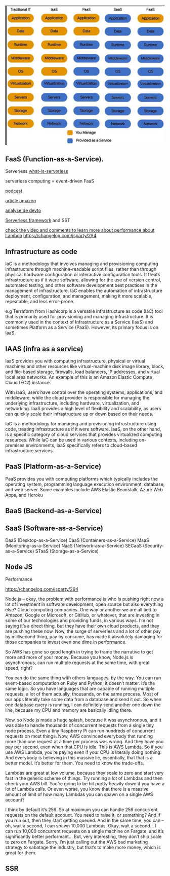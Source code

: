 ![Alt text](image-12.png)

## FaaS (Function-as-a-Service).  
Serverless
[what-is-serverless](https://www.redhat.com/fr/topics/cloud-native-apps/what-is-serverless)

serverless computing = event-driven FaaS

[podcast](https://www.redhat.com/en/command-line-heroes/season-2/at-your-serverless)

[article amazon](https://www.primevideotech.com/video-streaming/scaling-up-the-prime-video-audio-video-monitoring-service-and-reducing-costs-by-90)

[analyse de devto](https://dev.to/indika_wimalasuriya/amazon-prime-videos-90-cost-reduction-throuh-moving-to-monolithic-k4a)

[Serverless framework](https://www.serverless.com/) and SST 

[check the video and comments to learn more about performance about Lambda](https://www.youtube.com/watch?v=7l3H6iY8Obg)
https://changelog.com/jsparty/294

## Infrastructure as code

IaC is a methodology that involves managing and provisioning computing infrastructure through machine-readable script files, rather than through physical hardware configuration or interactive configuration tools.
It treats infrastructure as if it were software, allowing for the use of version control, automated testing, and other software development best practices in the management of infrastructure.
IaC enables the automation of infrastructure deployment, configuration, and management, making it more scalable, repeatable, and less error-prone.

e.g Terraform from Hashicorp is a versatile infrastructure as code (IaC) tool that is primarily used for provisioning and managing infrastructure. It is commonly used in the context of Infrastructure as a Service (IaaS) and sometimes Platform as a Service (PaaS). However, its primary focus is on IaaS.

## IAAS (infra as a service)
IaaS provides you with computing infrastructure, physical or virtual machines and other resources like virtual-machine disk image library, block, and file-based storage, firewalls, load balancers, IP addresses, and virtual local area networks. An example of this is an Amazon Elastic Compute Cloud (EC2) instance.

With IaaS, users have control over the operating systems, applications, and middleware, while the cloud provider is responsible for managing the underlying infrastructure, including hardware, virtualization, and networking.
IaaS provides a high level of flexibility and scalability, as users can quickly scale their infrastructure up or down based on their needs.

IaC is a methodology for managing and provisioning infrastructure using code, treating infrastructure as if it were software. IaaS, on the other hand, is a specific category of cloud services that provides virtualized computing resources. While IaC can be used in various contexts, including on-premises environments, IaaS specifically refers to cloud-based infrastructure services. 

## PaaS (Platform-as-a-Service)
PaaS provides you with computing platforms which typically includes the operating system, programming language execution environment, database, and web server. Some examples include AWS Elastic Beanstalk, Azure Web Apps, and Heroku


## BaaS (Backend-as-a-Service) 


## SaaS (Software-as-a-Service) 


DaaS (Desktop-as-a-Service) 
CaaS (Containers-as-a-Service) 
MaaS (Monitoring-as-a-Service) 
NaaS (Network-as-a-Service)
SECaaS (Security-as-a-Service)
STaaS (Storage-as-a-Service)



## Node JS

Performance

https://changelog.com/jsparty/294

Node.js – okay, the problem with performance is who is pushing right now a lot of investment in software development, open source but also everything else? Cloud computing companies. One way or another we are all tied to Amazon, Google or Microsoft, or GitHub, or whatever, that are investing in some of our technologies and providing funds, in various ways. I’m not saying it’s a direct thing, but they have their own cloud products, and they are pushing these now. Now, the surge of serverless and a lot of other pay by millisecond thing, pay by consume, has made it absolutely damaging for those companies to invest even one dime in performance.

So AWS has gone so good length in trying to frame the narrative to get more and more of your money. Because you know, Node.js is asynchronous, can run multiple requests at the same time, with great speed, right?

You can do the same thing with others languages, by the way. You can run event-based computation on Ruby and Python; it doesn’t matter. It’s the same logic. So you have languages that are capable of running multiple requests, a lot of them actually, thousands, on the same process. Most of our apps literally take some data from a database and send it out. So when one database query is running, I can definitely send another one down the line, because my CPU and memory are basically idling there.

Now, so Node.js made a huge splash, because it was asynchronous, and it was able to handle thousands of concurrent requests from a single tiny node process. Even a tiny Raspberry Pi can run hundreds of concurrent requests on most things. Now, AWS convinced everybody that running more than one request at a time per process was wrong. And they have you pay per second, even when that CPU is idle. This is AWS Lambda. So if you use AWS Lambda, you’re paying even if your CPU is literally doing nothing. And everybody is believing in this massive lie, essentially, that that is a better model. It’s better for them. You need to know the trade-offs.

Lambdas are great at low volume, because they scale to zero and start very fast in the generic scheme of things. Try running a lot of Lambdas and then check your AWS bill. You’re going to be hit pretty heavily down if you have a lot of Lambda calls. Or even worse, you know that there is a massive amount of limit of how many Lambdas you can spawn on a single AWS account?

I think by default it’s 256. So at maximum you can handle 256 concurrent requests on the default account. You need to raise it, or something? And if you run out, then they start getting queued. And in the same time, you can – oh, wait a second, I can spawn 10,000 Lambdas. Okay, wait a second… I can run 10,000 concurrent requests on a single machine on Fargate, and it’s significantly better performant… But, very interesting, they don’t ship scale to zero on Fargate. Sorry, I’m just calling out the AWS bad marketing strategy to sabotage the industry, but that’s to make more money, which is great for them.


## SSR

